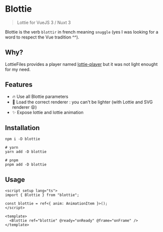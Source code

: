 # Blottie

> Lottie for VueJS 3 / Nuxt 3

Blottie is the verb `blottir` in french meaning `snuggle` (yes I was looking for a word to respect the Vue tradition ^^).

## Why?

LottieFiles provides a player named [lottie-player](https://github.com/LottieFiles/lottie-player) but it was not light enought for my need.

## Features

- 🔥 Use all Blottie parameters
- 🚀 Load the correct renderer : you can't be lighter (with Lottie and SVG renderer 😝)
- ✨ Expose lottie and lottie animation

## Installation

```shell
npm i -D blottie

# yarn
yarn add -D blottie

# pnpm
pnpm add -D blottie
```

## Usage

```vue
<script setup lang="ts">
import { Blottie } from "blottie";

const blottie = ref<{ anim: AnimationItem }>();
</script>

<template>
  <Blottie ref="blottie" @ready="onReady" @frame="onFrame" />
</template>
```
